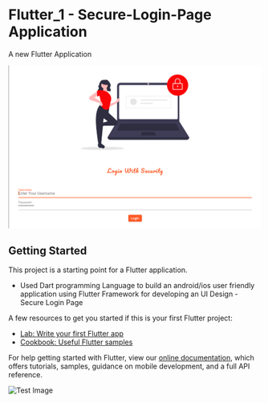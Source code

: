 # Flutter_1 - Secure-Login-Page Application

A new Flutter Application

![Test Image](https://github.com/iamprateeksmith/Flutter_1-SecureLoginPage/blob/DAY-4/assets/images/Flutter%20Secure%20Login%20Application.png?raw=true)

## Getting Started

This project is a starting point for a Flutter application.

* Used Dart programming Language to build an android/ios user friendly application using Flutter Framework for developing an UI Design - Secure Login Page

A few resources to get you started if this is your first Flutter project:

- [Lab: Write your first Flutter app](https://flutter.dev/docs/get-started/codelab)
- [Cookbook: Useful Flutter samples](https://flutter.dev/docs/cookbook)

For help getting started with Flutter, view our
[online documentation](https://flutter.dev/docs), which offers tutorials,
samples, guidance on mobile development, and a full API reference.


![Test Image](http://engineering.letsnurture.com/wp-content/uploads/2018/07/flutter.png)
